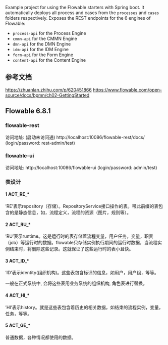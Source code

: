 Example project for using the Flowable starters with Spring boot.
It automatically deploys all process and cases from the `processes` and `cases` folders respectively.
Exposes the REST endpoints for the 6 engines of Flowable:
* `process-api` for the Process Engine
* `cmmn-api` for the CMMN Engine
* `dmn-api` for the DMN Engine
* `idm-api` for the IDM Engine
* `form-api` for the Form Engine
* `content-api` for the Content Engine

## 参考文档
https://zhuanlan.zhihu.com/p/620451866
https://www.flowable.com/open-source/docs/bpmn/ch02-GettingStarted

## Flowable 6.8.1
### flowable-rest

访问地址: (启动未访问通)
http://localhost:10086/flowable-rest/docs/ (login/password: rest-admin/test)


### flowable-ui

访问地址:
http://localhost:10086/flowable-ui (login/password: admin/test)

### 表设计
#### 1 ACT_RE_*
’RE’表示repository（存储）。RepositoryService接口操作的表。带此前缀的表包含的是静态信息，如，流程定义，流程的资源（图片，规则等）。

#### 2 ACT_RU_*
’RU’表示runtime。这是运行时的表存储着流程变量，用户任务，变量，职责（job）等运行时的数据。flowable只存储实例执行期间的运行时数据，当流程实例结束时，将删除这些记录。这就保证了这些运行时的表小且快。

#### 3 ACT_ID_*
’ID’表示identity(组织机构)。这些表包含标识的信息，如用户，用户组，等等。

一般在正式系统中, 会将这些表用业务系统的组织机构, 角色表进行替换。

#### 4 ACT_HI_*
’HI’表示history。就是这些表包含着历史的相关数据，如结束的流程实例，变量，任务，等等。

#### 5 ACT_GE_*
普通数据，各种情况都使用的数据。
